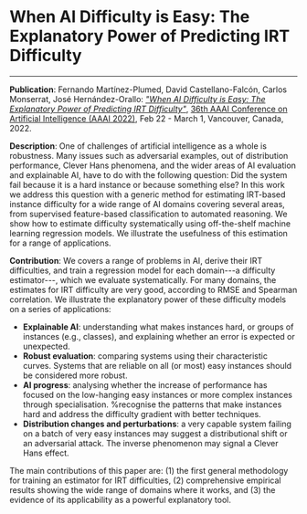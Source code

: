 # When AI Difficulty is Easy: The Explanatory Power of Predicting IRT Difficulty
---

**Publication**: Fernando Mart&iacute;nez-Plumed,  David Castellano-Falcón, Carlos Monserrat, Jos&eacute; Hern&aacute;ndez-Orallo: [*"When AI Difficulty is Easy:
The Explanatory Power of Predicting IRT Difficulty"*](),  [36th AAAI Conference on Artificial Intelligence (AAAI 2022)](https://aaai.org/Conferences/AAAI-22/), Feb 22 - March 1, Vancouver, Canada, 2022.

**Description**: One of challenges of artificial intelligence as a whole is robustness. Many issues such as adversarial examples, out of  distribution performance, Clever Hans phenomena, and the wider areas of AI evaluation and explainable AI, have to do  with the following question: Did the system fail because it is  a hard instance or because something else? In this work we address this question with a generic method for estimating IRT-based instance difficulty for a wide range of AI domains covering several areas, from supervised feature-based classification to automated reasoning. We show how to estimate difficulty systematically using off-the-shelf machine learning regression models. We illustrate the usefulness of this estimation for a range of applications.


**Contribution**: We covers a range of problems in AI, derive their IRT difficulties, and train a regression model for each domain---a difficulty estimator---, which we evaluate systematically. For many domains, the estimates for IRT difficulty are very good, according to RMSE and Spearman correlation.  We illustrate the explanatory power of these difficulty models on a series of applications:


* **Explainable AI**: understanding what makes instances hard, or groups of instances (e.g., classes), and explaining whether an error is expected or unexpected.
* **Robust evaluation**: comparing systems using their characteristic curves. Systems that are reliable on all (or most) easy instances should be considered more robust. 
* **AI progress**: analysing whether the increase of performance has focused on the low-hanging easy instances or more complex instances through specialisation. %recognise the patterns that make instances hard  and address the difficulty gradient with better techniques.
* **Distribution changes and perturbations**:  a very capable system failing on a batch of very easy instances may suggest a distributional shift or an adversarial attack. The inverse phenomenon may signal a Clever Hans effect.

The main contributions of this paper are: (1) the first general methodology for training an estimator for IRT difficulties, (2) comprehensive empirical results showing the wide range of domains where it works, and (3) the evidence of its applicability as a powerful explanatory tool.
